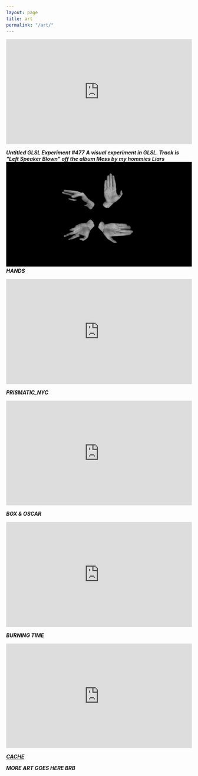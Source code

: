 ```yaml
---
layout: page
title: art
permalink: "/art/"
--- 
```


<style>.embed-container { position: relative; padding-bottom: 56.25%; height: 0; overflow: hidden; max-width: 100%; } .embed-container iframe, .embed-container object, .embed-container embed { position: absolute; top: 0; left: 0; width: 100%; height: 100%; }</style><div class='embed-container'><iframe src='https://player.vimeo.com/video/137694212' frameborder='0' webkitAllowFullScreen mozallowfullscreen allowFullScreen></iframe></div>
___Untitled GLSL Experiment #477___
 ___A visual experiment in GLSL. Track is "Left Speaker Blown" off the album Mess by my hommies Liars___
![HANDS](/images/hands.png)
___HANDS___

<style>.embed-container { position: relative; padding-bottom: 56.25%; height: 0; overflow: hidden; max-width: 100%; } .embed-container iframe, .embed-container object, .embed-container embed { position: absolute; top: 0; left: 0; width: 100%; height: 100%; }</style><div class='embed-container'><iframe src='https://www.youtube.com/embed/vbOL7Z3Lozc' frameborder='0' allowfullscreen></iframe></div>
___PRISMATIC_NYC___
 
<style>.embed-container { position: relative; padding-bottom: 56.25%; height: 0; overflow: hidden; max-width: 100%; } .embed-container iframe, .embed-container object, .embed-container embed { position: absolute; top: 0; left: 0; width: 100%; height: 100%; }</style><div class='embed-container'><iframe src='https://player.vimeo.com/video/165303466' frameborder='0' webkitAllowFullScreen mozallowfullscreen allowFullScreen></iframe></div>
___BOX & OSCAR___


<style>.embed-container { position: relative; padding-bottom: 56.25%; height: 0; overflow: hidden; max-width: 100%; } .embed-container iframe, .embed-container object, .embed-container embed { position: absolute; top: 0; left: 0; width: 100%; height: 100%; }</style><div class='embed-container'><iframe src='https://player.vimeo.com/video/148390647' frameborder='0' webkitAllowFullScreen mozallowfullscreen allowFullScreen></iframe></div>
___BURNING TIME___


<style>.embed-container { position: relative; padding-bottom: 56.25%; height: 0; overflow: hidden; max-width: 100%; } .embed-container iframe, .embed-container object, .embed-container embed { position: absolute; top: 0; left: 0; width: 100%; height: 100%; }</style><div class='embed-container'><iframe src='https://player.vimeo.com/video/139389140' frameborder='0' webkitAllowFullScreen mozallowfullscreen allowFullScreen></iframe></div>
[___CACHE___](https://github.com/danzeeeman/BrowserCacheAverager)

___MORE ART GOES HERE BRB___
